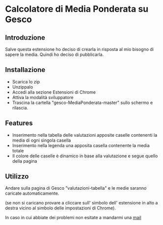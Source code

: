 # Calcolatore di Media Ponderata su Gesco

## Introduzione

Salve questa estensione ho deciso di crearla in risposta al mio bisogno di sapere la media. Quindi ho deciso di pubblicarla.
## Installazione

 * Scarica lo zip
 * Unzippalo
 * Accedi alla sezione Estensioni di Chrome
 * Attiva la modalità sviluppatore
 * Trascina la cartella "gesco-MediaPonderata-master" sullo schermo e rilascia.
## Features

 * Inserimento nella tabella delle valutazioni apposite caselle contenenti la media di ogni singola casella
 * Inserimento nella legenda una apposita casella contenente la media totale
 * Il colore delle caselle è dinamico in base alla valutazione e segue quello della pagina
## Utilizzo

Andare sulla pagina di Gesco "valutazioni-tabella" e le medie saranno caricate automaticamente.

(se non si caricano provare a cliccare sull' simbolo dell' estensione in alto a destra vicino al simbolo delle impostazioni di Chrome).

In caso in cui abbiate dei problemi non esitate a mandarmi una [mail](mailto:michele.dellamea@bearzi.it)
